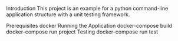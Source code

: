 Introduction
This project is an example for a python command-line application structure with a unit testing framework.

Prerequisites
docker
Running the Application
docker-compose build
docker-compose run project <command line arguments>
Testing
docker-compose run test
